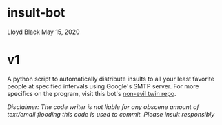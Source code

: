 # insult-bot
Lloyd Black
May 15, 2020

# v1
A python script to automatically distribute insults to all your least favorite people at specified intervals using Google's SMTP server. For more specifics on the program, visit this bot's [non-evil twin repo](https://github.com/lblack1/encouragement-bot).

*Disclaimer: The code writer is not liable for any obscene amount of text/email flooding this code is used to commit. Please insult responsibly* 
